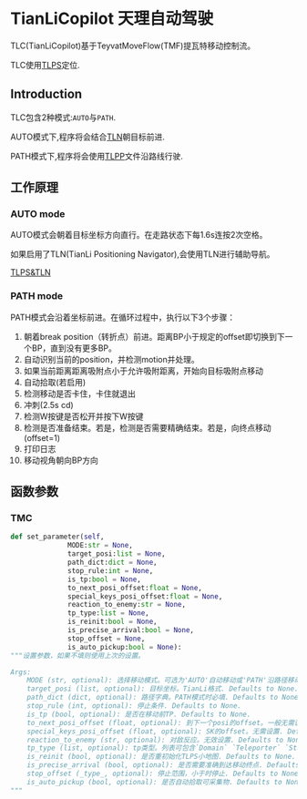 # TianLiCopilot 天理自动驾驶


TLC(TianLiCopilot)基于TeyvatMoveFlow(TMF)提瓦特移动控制流。

TLC使用[TLPS](./TianLiPositioningSystem)定位.

## Introduction

TLC包含2种模式:`AUTO`与`PATH`.

AUTO模式下,程序将会结合[TLN](./TianLiPositioningSystem)朝目标前进.

PATH模式下,程序将会使用[TLPP](./TianLiPositioningPath.md)文件沿路线行驶.

## 工作原理


### AUTO mode


AUTO模式会朝着目标坐标方向直行。在走路状态下每1.6s连按2次空格。

如果启用了TLN(TianLi Positioning Navigator),会使用TLN进行辅助导航。

[TLPS&TLN](./TianLiPositioningSystem.md)

### PATH mode


PATH模式会沿着坐标前进。在循环过程中，执行以下3个步骤：

1. 朝着break position（转折点）前进。距离BP小于规定的offset即切换到下一个BP，直到没有更多BP。
2. 自动识别当前的position，并检测motion并处理。
3. 如果当前距离距离吸附点小于允许吸附距离，开始向目标吸附点移动
4. 自动拾取(若启用)
5. 检测移动是否卡住，卡住就退出
6. 冲刺(2.5s cd)
7. 检测W按键是否松开并按下W按键
8. 检测是否准备结束。若是，检测是否需要精确结束。若是，向终点移动(offset=1)
9. 打印日志
10. 移动视角朝向BP方向

## 函数参数
### TMC
```python
def set_parameter(self,
              MODE:str = None,
              target_posi:list = None,
              path_dict:dict = None,
              stop_rule:int = None,
              is_tp:bool = None,
              to_next_posi_offset:float = None,
              special_keys_posi_offset:float = None,
              reaction_to_enemy:str = None,
              tp_type:list = None,
              is_reinit:bool = None,
              is_precise_arrival:bool = None,
              stop_offset = None,
              is_auto_pickup:bool = None):
"""设置参数，如果不填则使用上次的设置。

Args:
    MODE (str, optional): 选择移动模式。可选为'AUTO'自动移动或'PATH'沿路径移动. Defaults to None.
    target_posi (list, optional): 目标坐标。TianLi格式. Defaults to None.
    path_dict (dict, optional): 路径字典。PATH模式时必填. Defaults to None.
    stop_rule (int, optional): 停止条件. Defaults to None.
    is_tp (bool, optional): 是否在移动前TP. Defaults to None.
    to_next_posi_offset (float, optional): 到下一个posi的offset。一般无需设置. Defaults to None.
    special_keys_posi_offset (float, optional): SK的offset。无需设置. Defaults to None.
    reaction_to_enemy (str, optional): 对敌反应。无效设置. Defaults to None.
    tp_type (list, optional): tp类型。列表可包含`Domain` `Teleporter` `Statue`. Defaults to None.
    is_reinit (bool, optional): 是否重初始化TLPS小地图. Defaults to None.
    is_precise_arrival (bool, optional): 是否需要准确到达移动终点. Defaults to None.
    stop_offset (_type_, optional): 停止范围，小于时停止. Defaults to None.
    is_auto_pickup (bool, optional): 是否自动拾取可采集物. Defaults to None.
"""
```


